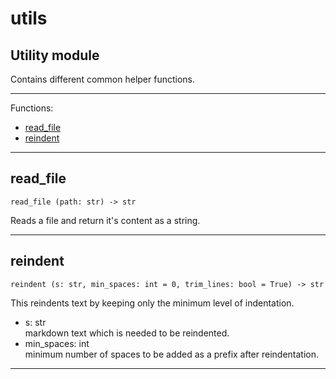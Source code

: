 # utils 

## Utility module

Contains different common helper functions.

---

Functions: 
* [read_file](#read_file) 
* [reindent](#reindent) 

---

## read_file 
`read_file (path: str) -> str`

Reads a file and return it's content as a string. 

---

## reindent 
`reindent (s: str, min_spaces: int = 0, trim_lines: bool = True) -> str`

This reindents text by keeping only the minimum level of indentation.

* s: str  
    markdown text which is needed to be reindented.
* min_spaces: int  
    minimum number of spaces to be added as a prefix after reindentation. 

---
